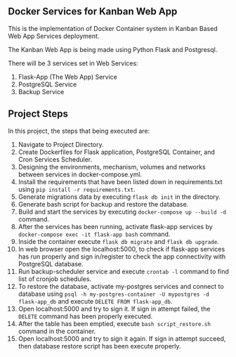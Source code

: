 ## Docker Services for Kanban Web App

This is the implementation of Docker Container system in Kanban Based Web App Services deployment.

The Kanban Web App is being made using Python Flask and Postgresql.

There will be 3 services set in Web Services:
1. Flask-App (The Web App) Service
2. PostgreSQL Service
3. Backup Service

## Project Steps
In this project, the steps that being executed are:
1. Navigate to Project Directory.
2. Create Dockerfiles for Flask application, PostgreSQL Container, and Cron Services Scheduler.
3. Designing the environments, mechanism, volumes and networks between services in docker-compose.yml.
4. Install the requirements that have been listed down in requirements.txt using `pip install -r requirements.txt`.
5. Generate migrations data by executing `flask db init` in the directory.
6. Generate bash script for backup and restore the database.
7. Build and start the services by executing `docker-compose up --build -d` command.
8. After the services has been running, activate flask-app services by `docker-compose exec -it flask-app bash` command.
9. Inside the container execute `flask db migrate` and `flask db upgrade`.
10. In web browser open the localhost:5000, to check if flask-app services has run properly and sign in/register to check the app connectivity with PostgreSQL database.
11. Run backup-scheduler service and execute `crontab -l` command to find list of cronjob schedules.
12. To restore the database, activate my-postgres services and connect to database using `psql -h my-postgres-container -U mypostgres -d flask-app_db` and execute `DELETE FROM flask-app_db`.
13. Open localhost:5000 and try to sign it. If sign in attempt failed, the `DELETE` command has been properly executed.
14. After the table has been emptied, execute `bash script_restore.sh` command in the container.
15. Open localhost:5000 and try to sign it again. If sign in attempt succeed, then database restore script has been execute properly.
